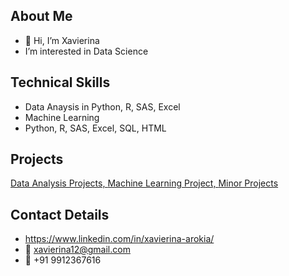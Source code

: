 
## About Me
- 👋 Hi, I’m Xavierina
- I’m interested in Data Science

## Technical Skills
- Data Anaysis in Python, R, SAS, Excel
- Machine Learning
- Python, R, SAS, Excel, SQL, HTML

## Projects
<a href="https://github.com/xavierina12/Data-Analytics/tree/main/Projects/1.%20Data%20Analysis%20Projects"> Data Analysis Projects,  </a>
<a href="https://github.com/xavierina12/Zoo-Animal-Classification-Machine-Learning-Project"> Machine Learning Project,  </a>
<a href="https://github.com/xavierina12/Data-Analytics/tree/main/Projects/Minor%20Projects"> Minor Projects </a>

## Contact Details
- https://www.linkedin.com/in/xavierina-arokia/
- :e-mail: xavierina12@gmail.com
- :calling: +91 9912367616
